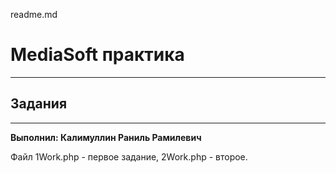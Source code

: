 readme.md


# MediaSoft практика
***
## Задания
***

**Выполнил: Калимуллин Раниль Рамилевич**

Файл 1Work.php - первое задание, 2Work.php - второе.
